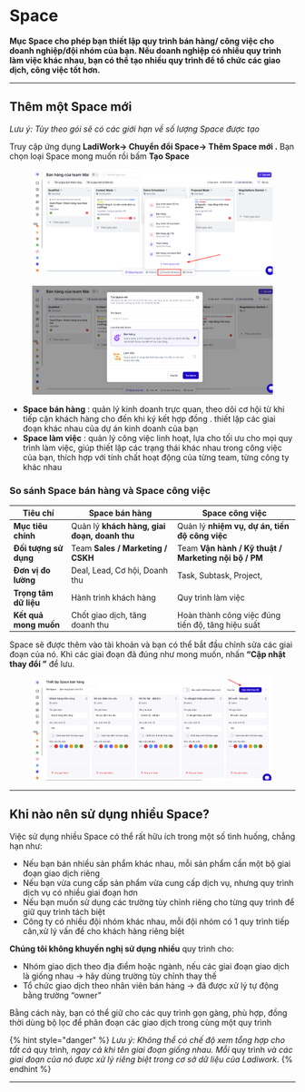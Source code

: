# Space

**Mục Space cho phép bạn thiết lập quy trình bán hàng/ công việc cho doanh nghiệp/đội nhóm của bạn. Nếu doanh nghiệp có nhiều quy trình làm việc khác nhau, bạn có thể tạo nhiều quy trình  để tổ chức các giao dịch, công việc tốt hơn.**

***

## Thêm một Space mới

_Lưu ý: Tùy theo gói sẽ có các giới hạn về số lượng Space được tạo_

Truy cập ứng dụng **LadiWork-> Chuyển đổi Space-> Thêm Space mới  .** Bạn chọn loại Space mong muốn rồi bấm **Tạo Space**

<figure><img src="../../.gitbook/assets/image (8).png" alt=""><figcaption></figcaption></figure>

<figure><img src="../../.gitbook/assets/image (1) (1) (1).png" alt=""><figcaption></figcaption></figure>

* **Space bán hàng** :  quản lý kinh doanh trực quan, theo dõi cơ hội từ khi tiếp cận khách hàng cho đến khi ký kết hợp đồng . thiết lập các giai đoạn khác nhau của dự án kinh doanh của bạn
* **Space làm việc** :  quản lý công việc linh hoạt, lựa cho tối ưu cho mọi quy trình làm việc, giúp thiết lập các trạng thái khác nhau trong công việc của bạn, thích hợp với tính chất hoạt động của từng team, từng công ty khác nhau

### So sánh Space bán hàng và Space công việc&#x20;

| Tiêu chí              | **Space bán hàng**                           | **Space công việc**                                  |
| --------------------- | -------------------------------------------- | ---------------------------------------------------- |
| **Mục tiêu chính**    | Quản lý **khách hàng, giai đoạn, doanh thu** | Quản lý **nhiệm vụ, dự án, tiến độ công việc**       |
| **Đối tượng sử dụng** | Team **Sales / Marketing / CSKH**            | Team **Vận hành / Kỹ thuật / Marketing nội bộ / PM** |
| **Đơn vị đo lường**   | Deal, Lead, Cơ hội, Doanh thu                | Task, Subtask, Project,                              |
| **Trọng tâm dữ liệu** | Hành trình khách hàng                        | Quy trình làm việc                                   |
| **Kết quả mong muốn** | Chốt giao dịch, tăng doanh thu               | Hoàn thành công việc đúng tiến độ, tăng hiệu suất    |

Space sẽ được thêm vào tài khoản và bạn có thể bắt đầu chỉnh sửa các giai đoạn của nó. Khi các giai đoạn đã đúng như mong muốn, nhấn **“Cập nhật thay đổi ”** để lưu.

<figure><img src="../../.gitbook/assets/image (2) (1) (1).png" alt=""><figcaption></figcaption></figure>

***

## Khi nào nên sử dụng nhiều Space?

Việc sử dụng nhiều Space có thể rất hữu ích trong một số tình huống, chẳng hạn như:

* Nếu bạn bán nhiều sản phẩm khác nhau, mỗi sản phẩm cần một bộ giai đoạn giao dịch riêng
* Nếu bạn vừa cung cấp sản phẩm vừa cung cấp dịch vụ, nhưng quy trình dịch vụ có nhiều giai đoạn hơn
* Nếu bạn muốn sử dụng các trường tùy chỉnh riêng cho từng quy trình để giữ quy trình tách biệt
* Công ty có nhiều đội nhóm khác nhau, mỗi đội nhóm có 1 quy trình tiếp cân,xử lý vấn đề cho khách hàng riêng biệt

**Chúng tôi không khuyến nghị sử dụng nhiều** quy trình cho:

* Nhóm giao dịch theo địa điểm hoặc ngành, nếu các giai đoạn giao dịch là giống nhau → hãy dùng trường tùy chỉnh thay thế
* Tổ chức giao dịch theo nhân viên bán hàng → đã được xử lý tự động bằng trường “owner”

Bằng cách này, bạn có thể giữ cho các quy trình gọn gàng, phù hợp, đồng thời dùng bộ lọc để phân đoạn các giao dịch trong cùng một quy trình

{% hint style="danger" %}
_Lưu ý: Không thể có chế độ xem tổng hợp cho tất cả_ quy trìn&#x68;_, ngay cả khi tên giai đoạn giống nhau. Mỗi_ quy trình _và các giai đoạn của nó được xử lý riêng biệt trong cơ sở dữ liệu của Ladiwork._
{% endhint %}

***


